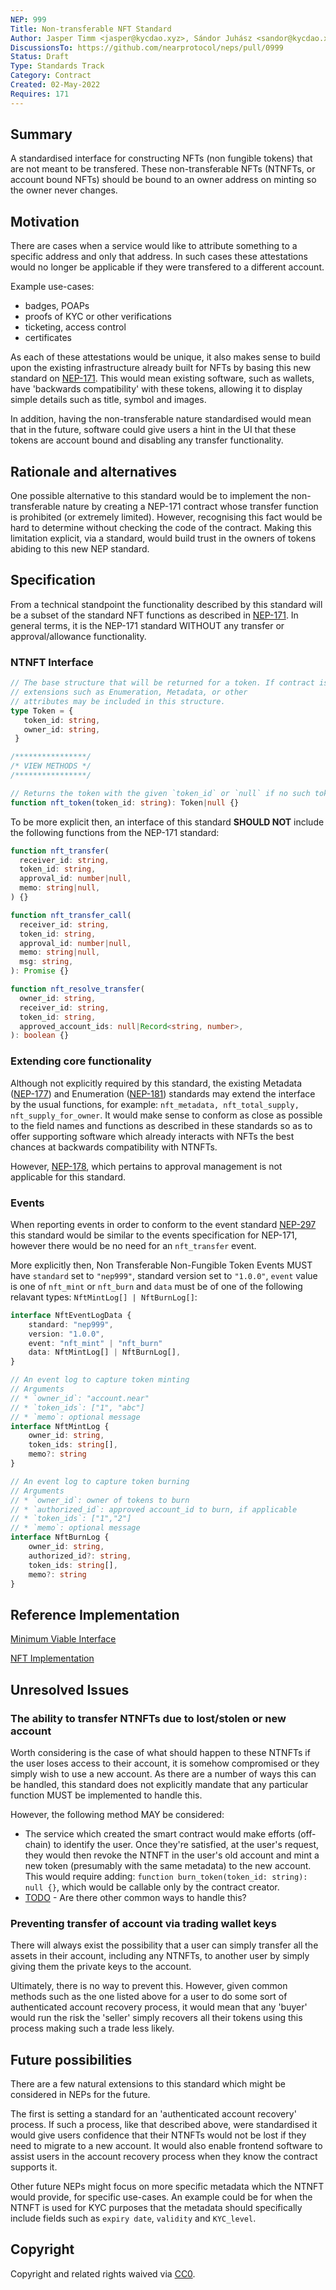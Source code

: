 ```yaml
---
NEP: 999
Title: Non-transferable NFT Standard
Author: Jasper Timm <jasper@kycdao.xyz>, Sándor Juhász <sandor@kycdao.xyz>, Balazs Nemethi <balazs@kycdao.xyz>
DiscussionsTo: https://github.com/nearprotocol/neps/pull/0999
Status: Draft
Type: Standards Track
Category: Contract
Created: 02-May-2022
Requires: 171
---
```


## Summary

A standardised interface for constructing NFTs (non fungible tokens) that are not meant to be transfered. These non-transferable NFTs (NTNFTs, or account bound NFTs) should be bound to an owner address on minting so the owner never changes.

## Motivation

There are cases when a service would like to attribute something to a specific address and only that address. In such cases these attestations would no longer be applicable if they were transfered to a different account.

Example use-cases:

- badges, POAPs
- proofs of KYC or other verifications
- ticketing, access control
- certificates

As each of these attestations would be unique, it also makes sense to build upon the existing infrastructure already built for NFTs by basing this new standard on [NEP-171](../../neps/nep-0171.md). This would mean existing software, such as wallets, have 'backwards compatibility' with these tokens, allowing it to display simple details such as title, symbol and images.

In addition, having the non-transferable nature standardised would mean that in the future, software could give users a hint in the UI that these tokens are account bound and disabling any transfer functionality.

## Rationale and alternatives

One possible alternative to this standard would be to implement the non-transferable nature by creating a NEP-171 contract whose transfer function is prohibited (or extremely limited). However, recognising this fact would be hard to determine without checking the code of the contract. Making this limitation explicit, via a standard, would build trust in the owners of tokens abiding to this new NEP standard.

## Specification

From a technical standpoint the functionality described by this standard will be a subset of the standard NFT functions as described in [NEP-171](../../neps/nep-0171.md). In general terms, it is the NEP-171 standard WITHOUT any transfer or approval/allowance functionality.

### NTNFT Interface

```ts
// The base structure that will be returned for a token. If contract is using
// extensions such as Enumeration, Metadata, or other
// attributes may be included in this structure.
type Token = {
   token_id: string,
   owner_id: string,
 }

/****************/
/* VIEW METHODS */
/****************/

// Returns the token with the given `token_id` or `null` if no such token.
function nft_token(token_id: string): Token|null {}
```

To be more explicit then, an interface of this standard **SHOULD NOT** include the following functions from the NEP-171 standard:
```ts
function nft_transfer(
  receiver_id: string,
  token_id: string,
  approval_id: number|null,
  memo: string|null,
) {}

function nft_transfer_call(
  receiver_id: string,
  token_id: string,
  approval_id: number|null,
  memo: string|null,
  msg: string,
): Promise {}

function nft_resolve_transfer(
  owner_id: string,
  receiver_id: string,
  token_id: string,
  approved_account_ids: null|Record<string, number>,
): boolean {}
```

### Extending core functionality

Although not explicitly required by this standard, the existing Metadata ([NEP-177]()) and Enumeration ([NEP-181]()) standards may extend the interface by the usual functions, for example: `nft_metadata, nft_total_supply, nft_supply_for_owner`. It would make sense to conform as close as possible to the field names and functions as described in these standards so as to offer supporting software which already interacts with NFTs the best chances at backwards compatibility with NTNFTs.

However, [NEP-178](), which pertains to approval management is not applicable for this standard.

### Events

When reporting events in order to conform to the event standard [NEP-297](../../neps/nep-0297.md) this standard would be similar to the events specification for NEP-171, however there would be no need for an `nft_transfer` event.

More explicitly then, Non Transferable Non-Fungible Token Events MUST have `standard` set to `"nep999"`, standard version set to `"1.0.0"`, `event` value is one of `nft_mint` or `nft_burn` and `data` must be of one of the following relavant types: `NftMintLog[] | NftBurnLog[]`:

```ts
interface NftEventLogData {
    standard: "nep999",
    version: "1.0.0",
    event: "nft_mint" | "nft_burn"
    data: NftMintLog[] | NftBurnLog[],
}
```

```ts
// An event log to capture token minting
// Arguments
// * `owner_id`: "account.near"
// * `token_ids`: ["1", "abc"]
// * `memo`: optional message
interface NftMintLog {
    owner_id: string,
    token_ids: string[],
    memo?: string
}

// An event log to capture token burning
// Arguments
// * `owner_id`: owner of tokens to burn
// * `authorized_id`: approved account_id to burn, if applicable
// * `token_ids`: ["1","2"]
// * `memo`: optional message
interface NftBurnLog {
    owner_id: string,
    authorized_id?: string,
    token_ids: string[],
    memo?: string
}
```

## Reference Implementation

[Minimum Viable Interface](https://github.com/kycdao/near-sdk-rs/blob/ntnft/near-contract-standards/src/ntnft/core/mod.rs)

[NFT Implementation](https://github.com/kycdao/near-sdk-rs/blob/ntnft/near-contract-standards/src/ntnft/core/core_impl.rs)

## Unresolved Issues

### The ability to transfer NTNFTs due to lost/stolen or new account

Worth considering is the case of what should happen to these NTNFTs if the user loses access to their account, it is somehow compromised or they simply wish to use a new account. As there are a number of ways this can be handled, this standard does not explicitly mandate that any particular function MUST be implemented to handle this.

However, the following method MAY be considered:
- The service which created the smart contract would make efforts (off-chain) to identify the user. Once they're satisfied, at the user's request, they would then revoke the NTNFT in the user's old account and mint a new token (presumably with the same metadata) to the new account. This would require adding: `function burn_token(token_id: string): null {}`, which would be callable only by the contract creator.
- [TODO]() - Are there other common ways to handle this?

### Preventing transfer of account via trading wallet keys

There will always exist the possibility that a user can simply transfer all the assets in their account, including any NTNFTs, to another user by simply giving them the private keys to the account.

Ultimately, there is no way to prevent this. However, given common methods such as the one listed above for a user to do some sort of authenticated account recovery process, it would mean that any 'buyer' would run the risk the 'seller' simply recovers all their tokens using this process making such a trade less likely.

## Future possibilities

There are a few natural extensions to this standard which might be considered in NEPs for the future.

The first is setting a standard for an 'authenticated account recovery' process. If such a process, like that described above, were standardised it would give users confidence that their NTNFTs would not be lost if they need to migrate to a new account. It would also enable frontend software to assist users in the account recovery process when they know the contract supports it.

Other future NEPs might focus on more specific metadata which the NTNFT would provide, for specific use-cases. An example could be for when the NTNFT is used for KYC purposes that the metadata should specifically include fields such as `expiry date`, `validity` and `KYC_level`.

## Copyright
[copyright]: #copyright

Copyright and related rights waived via [CC0](https://creativecommons.org/publicdomain/zero/1.0/).